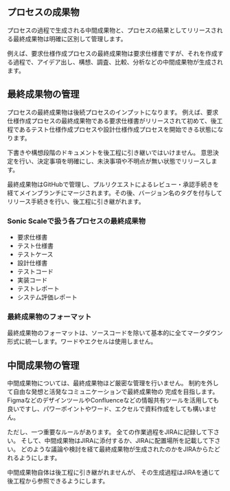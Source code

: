 ## プロセスの成果物

プロセスの過程で生成される中間成果物と、プロセスの結果としてリリースされる最終成果物は明確に区別して管理します。

例えば、要求仕様作成プロセスの最終成果物は要求仕様書ですが、それを作成する過程で、アイデア出し、構想、調査、比較、分析などの中間成果物が生成されます。

## 最終成果物の管理

プロセスの最終成果物は後続プロセスのインプットになります。
例えば、要求仕様作成プロセスの最終成果物である要求仕様書がリリースされて初めて、後工程であるテスト仕様作成プロセスや設計仕様作成プロセスを開始できる状態になります。

下書きや構想段階のドキュメントを後工程に引き継いではいけません。
意思決定を行い、決定事項を明確にし、未決事項や不明点が無い状態でリリースします。

最終成果物はGitHubで管理し、プルリクエストによるレビュー・承認手続きを経てメインブランチにマージされます。その後、バージョン名のタグを付与してリリース手続きを行い、後工程に引き継がれます。

### Sonic Scaleで扱う各プロセスの最終成果物

- 要求仕様書
- テスト仕様書
- テストケース
- 設計仕様書
- テストコード
- 実装コード
- テストレポート
- システム評価レポート

### 最終成果物のフォーマット

最終成果物のフォーマットは、ソースコードを除いて基本的に全てマークダウン形式に統一します。ワードやエクセルは使用しません。

## 中間成果物の管理

中間成果物については、最終成果物ほど厳密な管理を行いません。
制約を外して自由な発想と活発なコミュニケーションで最終成果物の
完成を目指します。
FigmaなどのデザインツールやConfluenceなどの情報共有ツールを活用しても良いですし、パワーポイントやワード、エクセルで資料作成をしても構いません。

ただし、一つ重要なルールがあります。
全ての作業過程をJIRAに記録して下さい。
そして、中間成果物はJIRAに添付するか、JIRAに配置場所を記載して下さい。
どのような議論や検討を経て最終成果物が生成されたのかをJIRAからたどれるようにします。

中間成果物自体は後工程に引き継がれませんが、
その生成過程はJIRAを通じて後工程から参照できるようにします。